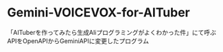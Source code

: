 # Gemini-VOICEVOX-for-AITuber
 「AITuberを作ってみたら生成AIiプログラミングがよくわかった件」にて呼ぶAPIをOpenAPIからGeminiAPIに変更したプログラム

